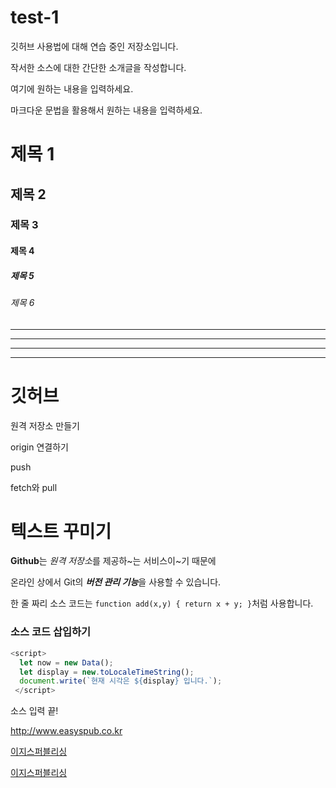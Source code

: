 # test-1
깃허브 사용법에 대해 연습 중인 저장소입니다.

작서한 소스에 대한 간단한 소개글을 작성합니다.

여기에 원하는 내용을 입력하세요.

마크다운 문법을 활용해서 원하는 내용을 입력하세요.

# 제목 1

## 제목 2

### 제목 3

#### 제목 4

##### 제목 5

###### 제목 6

---

- - - -

***

* * * *

# 깃허브

원격 저장소 만들기

origin 연결하기

push

fetch와 pull

# 텍스트 꾸미기

**Github**는 *원격 저장소*를 제공하~는 서비스이~기 때문에

온라인 상에서 Git의 ***버전 관리 기능***을 사용할 수 있습니다.

한 줄 짜리 소스 코드는 `function add(x,y) { return x + y; }`처럼 사용합니다.

### 소스 코드 삽입하기

```javascript
<script>
  let now = new Data();
  let display = new.toLocaleTimeString();
  document.write(`현재 시각은 ${display} 입니다.`);
 </script>
 ```
 
 소스 입력 끝!

<http://www.easyspub.co.kr>

[이지스퍼블리싱](https://www.easyspub.co.kr)

[이지스퍼블리싱](https://www.easyspub.co.kr, "클릭하면 이지스퍼블리싱 홈페이지로 이동합니다")
